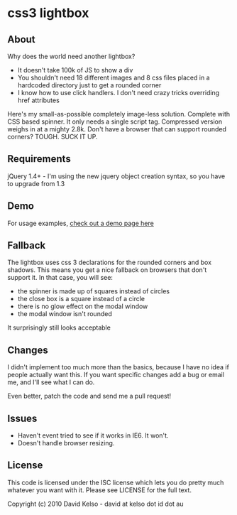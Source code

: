 # css3 lightbox

## About
Why does the world need another lightbox?

* It doesn't take 100k of JS to show a div
* You shouldn't need 18 different images and 8 css files placed in a hardcoded 
directory just to get a rounded corner
* I know how to use click handlers. I don't need crazy tricks overriding href attributes

Here's my small-as-possible completely image-less solution. Complete with CSS 
based spinner. It only needs a single script tag. Compressed version weighs in 
at a mighty 2.8k. Don't have a browser that can support rounded corners? 
TOUGH. SUCK IT UP.

## Requirements
jQuery 1.4+ - I'm using the new jquery object creation syntax, so you have to 
upgrade from 1.3

## Demo
For usage examples, 
[check out a demo page here](http://zaius.github.com/css3-lightbox)

## Fallback
The lightbox uses css 3 declarations for the rounded corners and box shadows. 
This means you get a nice fallback on browsers that don't support it. In that
case, you will see:

* the spinner is made up of squares instead of circles
* the close box is a square instead of a circle
* there is no glow effect on the modal window
* the modal window isn't rounded

It surprisingly still looks acceptable

## Changes
I didn't implement too much more than the basics, because I have no idea if 
people actually want this. If you want specific changes add a bug or email me,
and I'll see what I can do.

Even better, patch the code and send me a pull request!

## Issues
* Haven't event tried to see if it works in IE6. It won't.
* Doesn't handle browser resizing.

## License
This code is licensed under the ISC license which lets you do pretty much
whatever you want with it. Please see LICENSE for the full text.

Copyright (c) 2010 David Kelso - david at kelso dot id dot au
